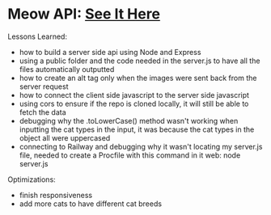 # Meow API:  <a target="_blank" href="https://meow-api.up.railway.app//">See It Here</a>

Lessons Learned: 
- how to build a server side api using Node and Express
- using a public folder and the code needed in the server.js to have all the files automatically outputted
- how to create an alt tag only when the images were sent back from the server request
- how to connect the client side javascript to the server side javascript
- using cors to ensure if the repo is cloned locally, it will still be able to fetch the data
- debugging why the .toLowerCase() method wasn't working when inputting the cat types in the input, it was because the cat types in the object all were uppercased
- connecting to Railway and debugging why it wasn't locating my server.js file, needed to create a Procfile with this command in it web: node server.js

Optimizations:
- finish responsiveness
- add more cats to have different cat breeds
